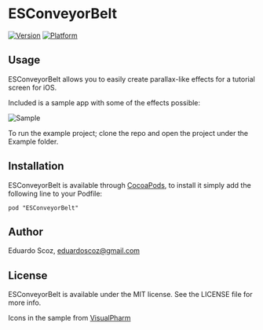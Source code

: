# ESConveyorBelt

[![Version](http://cocoapod-badges.herokuapp.com/v/ESConveyorBelt/badge.png)](http://cocoadocs.org/docsets/ESConveyorBelt)
[![Platform](http://cocoapod-badges.herokuapp.com/p/ESConveyorBelt/badge.png)](http://cocoadocs.org/docsets/ESConveyorBelt)

## Usage

ESConveyorBelt allows you to easily create parallax-like effects for a tutorial screen for iOS. 

Included is a sample app with some of the effects possible:

![Sample](https://raw.githubusercontent.com/escoz/ESConveyorBelt/master/ESConveyorBelt.gif)

To run the example project; clone the repo and open the project under the Example folder.

## Installation

ESConveyorBelt is available through [CocoaPods](http://cocoapods.org), to install
it simply add the following line to your Podfile:

    pod "ESConveyorBelt"

## Author

Eduardo Scoz, eduardoscoz@gmail.com

## License

ESConveyorBelt is available under the MIT license. See the LICENSE file for more info.

Icons in the sample from [VisualPharm](http://www.visualpharm.com/vacation_icon_set/)